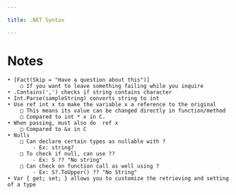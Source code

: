 ```yaml
---

title: .NET Syntax

---
```


# Notes
    • [Fact(Skip = "Have a question about this")] 
        ○ If you want to leave something failing while you inquire
    • .Contains(',') checks if string contains character
    • Int.Parse(sampleString) converts string to int
    • Use ref int x to make the variable x a reference to the original
        □ This means its value can be changed directly in function/method
        □ Compared to int * x in C.
    • When passing, must also do  ref x
        □ Compared to &x in C
    • Nulls
        □ Can declare certain types as nullable with ?
            - Ex: string?
        □ To check if null, can use ??
            - Ex: S ?? "No string"
        □ Can check on function call as well using ?
            - Ex: S?.ToUpper() ?? "No String"
    • Var { get; set; } allows you to customize the retrieving and setting of a type
